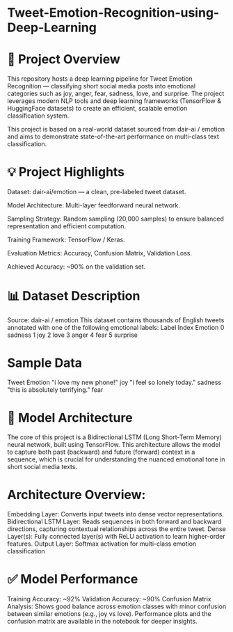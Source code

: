 # Tweet-Emotion-Recognition-using-Deep-Learning

# 🚀 Project Overview
This repository hosts a deep learning pipeline for Tweet Emotion Recognition — classifying short social media posts into emotional categories such as joy, anger, fear, sadness, love, and surprise. The project leverages modern NLP tools and deep learning frameworks (TensorFlow & HuggingFace datasets) to create an efficient, scalable emotion classification system.

This project is based on a real-world dataset sourced from dair-ai / emotion and aims to demonstrate state-of-the-art performance on multi-class text classification.

# 💡 Project Highlights
Dataset: dair-ai/emotion — a clean, pre-labeled tweet dataset.

Model Architecture: Multi-layer feedforward neural network.

Sampling Strategy: Random sampling (20,000 samples) to ensure balanced representation and efficient computation.

Training Framework: TensorFlow / Keras.

Evaluation Metrics: Accuracy, Confusion Matrix, Validation Loss.

Achieved Accuracy: ~90% on the validation set.


# 📊 Dataset Description
Source: dair-ai / emotion
This dataset contains thousands of English tweets annotated with one of the following emotional labels:
Label Index	Emotion
0	sadness
1	joy
2	love
3	anger
4	fear
5	surprise

# Sample Data
Tweet	Emotion
"i love my new phone!"	joy
"i feel so lonely today."	sadness
"this is absolutely terrifying."	fear

# 🧠 Model Architecture
The core of this project is a Bidirectional LSTM (Long Short-Term Memory) neural network, built using TensorFlow. This architecture allows the model to capture both past (backward) and future (forward) context in a sequence, which is crucial for understanding the nuanced emotional tone in short social media texts.

# Architecture Overview:
Embedding Layer: Converts input tweets into dense vector representations.
Bidirectional LSTM Layer: Reads sequences in both forward and backward directions, capturing contextual relationships across the entire tweet.
Dense Layer(s): Fully connected layer(s) with ReLU activation to learn higher-order features.
Output Layer: Softmax activation for multi-class emotion classification

# ✅ Model Performance
Training Accuracy: ~92%
Validation Accuracy: ~90%
Confusion Matrix Analysis: Shows good balance across emotion classes with minor confusion between similar emotions (e.g., joy vs love).
Performance plots and the confusion matrix are available in the notebook for deeper insights.
